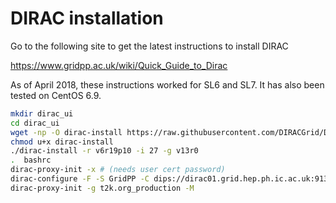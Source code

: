
# DIRAC installation

Go to the following site to get the latest instructions to install DIRAC

https://www.gridpp.ac.uk/wiki/Quick_Guide_to_Dirac

As of April 2018, these instructions worked for SL6 and SL7. It has also been
tested on CentOS 6.9.

```bash
mkdir dirac_ui
cd dirac_ui
wget -np -O dirac-install https://raw.githubusercontent.com/DIRACGrid/DIRAC/integration/Core/scripts/dirac-install.py
chmod u+x dirac-install
./dirac-install -r v6r19p10 -i 27 -g v13r0
.  bashrc 
dirac-proxy-init -x # (needs user cert password)
dirac-configure -F -S GridPP -C dips://dirac01.grid.hep.ph.ic.ac.uk:9135/Configuration/Server -I
dirac-proxy-init -g t2k.org_production -M
```
